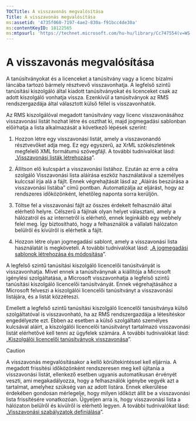 ```yaml
---
TOCTitle: A visszavonás megvalósítása
Title: A visszavonás megvalósítása
ms:assetid: '4735f060-7197-4ae2-830a-f91bcc4de30a'
ms:contentKeyID: 18122565
ms:mtpsurl: 'https://technet.microsoft.com/hu-hu/library/Cc747554(v=WS.10)'
---
```


A visszavonás megvalósítása
===========================

A tanúsítványokat és a licenceket a tanúsítvány vagy a licenc bizalmi láncába tartozó bármely résztvevő visszavonhatja. A legfelső szintű tanúsítási kiszolgáló által kiadott tanúsítványokat és licenceket csak az adott kiszolgáló vonhatja vissza. Ezenkívül a tanúsítványok az RMS rendszergazdája által választott külső féllel is visszavonhatók.

Az RMS kiszolgálóval megadott tanúsítvány vagy licenc visszavonásához visszavonási listát hozhat létre és oszthat ki, majd jogmegadási sablonban előírhatja a lista alkalmazását a következő lépések szerint:

1.  Hozzon létre egy visszavonási listát, amely a visszavonandó résztvevőket adja meg. Ez egy egyszerű, az XrML szókészletének megfelelő XML formátumú szövegfájl. A további tudnivalókat lásd: „[Visszavonási listák létrehozása](https://technet.microsoft.com/1ef75199-3344-4225-84de-a863a777696a)”.

2.  Állítson elő kulcspárt a visszavonási listához. Ezután az erre a célra szolgáló Visszavonási lista aláírása eszköz használatával a személyes kulccsal írja alá a fájlt. Ennek végrehajtását lásd az „Aláírás beszúrása a visszavonási listába” című pontban. Automatizálja az eljárást, hogy az rendszeres időközönként, lehetőleg naponta sorra kerüljön.

3.  Töltse fel a visszavonási fájlt az összes érdekelt felhasználó által elérhető helyre. Célszerű a fájlnak olyan helyet választani, amely a hálózatról és az internetről is elérhető, ennek leginkább egy webhely felel meg. Így biztosítható, hogy a felhasználók a vállalati hálózaton belülről és kívülről is elérhetik a fájlt.

4.  Hozzon létre olyan jogmegadási sablont, amely a visszavonási lista használatát is megköveteli. A további tudnivalókat lásd: „[A jogmegadási sablonok létrehozása és módosítása](https://technet.microsoft.com/6014176f-ef71-4d29-b3e3-da129c18563d)”.

A legfelső szintű tanúsítási kiszolgáló licencelői tanúsítványát is visszavonhatja. Mivel ennek a tanúsítványnak a kiállítója a Microsoft igénylési szolgáltatása, a Microsoft visszavonhatja a legfelső szintű tanúsítási kiszolgáló licencelői tanúsítványát. Ennek végrehajtásához a Microsoft felveszi a kiszolgálói licencelői tanúsítványt a visszavonási listájára, és a listát közzéteszi.

Emellett a legfelső szintű tanúsítási kiszolgáló licencelői tanúsítványa külső szolgáltatóval is visszavonható, ha az RMS rendszergazdája a létesítéskor engedélyezte ezt. Ebben az esetben a külső szolgáltató személyes kulcsával aláírt, a kiszolgálói licencelői tanúsítványt tartalmazó visszavonási listát elérhetővé kell tenni az ügyfelek számára. A további tudnivalókat lásd: „[Kiszolgálói licencelői tanúsítványok visszavonása](https://technet.microsoft.com/8020861d-d196-4431-8282-044675ef5616)”.

> [!CAUTION]  
> A visszavonás megvalósításakor a kellő körültekintéssel kell eljárnia. A megadott frissítési időközönként rendszeresen meg kell újítania a visszavonási listát, ellenkező esetben ugyanis automatikusan érvényét veszti, ami megakadályozza, hogy a felhasználók igénybe vegyék azt a tartalmat, amelyhez szükség van az adott listára. Ennek elkerülése érdekében gondosan mérlegelje, hogy milyen időközt állít be a visszavonási lista frissítésére vonatkozóan. Ügyeljen arra is, hogy visszavonási lista a hálózaton belülről és kívülről is elérhető legyen. A további tudnivalókat lásd: „[Visszavonási szabályzatok definiálása](https://technet.microsoft.com/e2fffe9f-def7-439b-a8aa-43f8a065813d)”.